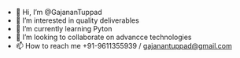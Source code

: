 - 👋 Hi, I’m @GajananTuppad
- 👀 I’m interested in quality deliverables
- 🌱 I’m currently learning Pyton
- 💞️ I’m looking to collaborate on advancce technologies
- 📫 How to reach me +91-9611355939 / gajanantuppad@gmail.com

<!---
GajananTuppad/GajananTuppad is a ✨ special ✨ repository because its `README.md` (this file) appears on your GitHub profile.
You can click the Preview link to take a look at your changes.
--->
